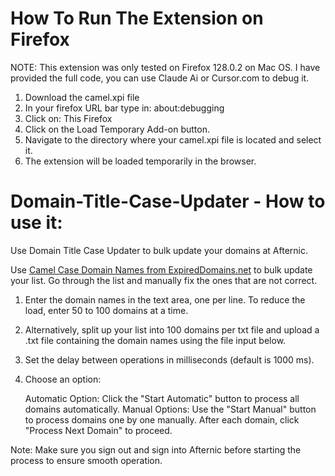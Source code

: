 # How To Run The Extension on Firefox

NOTE: This extension was only tested on Firefox 128.0.2 on Mac OS.  I have provided the full code, you can use Claude Ai or Cursor.com to debug it.

1. Download the camel.xpi file
2. In your firefox URL bar type in: about:debugging
3. Click on: This Firefox
4. Click on the Load Temporary Add-on button.
5. Navigate to the directory where your camel.xpi file is located and select it.
6. The extension will be loaded temporarily in the browser.


# Domain-Title-Case-Updater - How to use it:
Use Domain Title Case Updater to bulk update your domains at Afternic.

Use [Camel Case Domain Names from ExpiredDomains.net]([URL](https://member.expireddomains.net/tools/camel-case-domain-names/)) to bulk update your list. Go through the list and manually fix the ones that are not correct.

1. Enter the domain names in the text area, one per line. To reduce the load, enter 50 to 100 domains at a time.

2. Alternatively, split up your list into 100 domains per txt file and upload a .txt file containing the domain names using the file input below.

3. Set the delay between operations in milliseconds (default is 1000 ms).

4. Choose an option:

    Automatic Option: Click the "Start Automatic" button to process all domains automatically.
    Manual Options: Use the "Start Manual" button to process domains one by one manually. After each domain, click "Process Next Domain" to proceed.

Note: Make sure you sign out and sign into Afternic before starting the process to ensure smooth operation.
